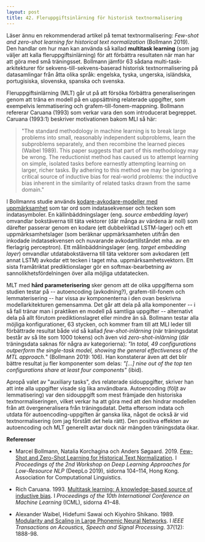 ```yaml
---
layout: post
title: 42. Fleruppgiftsinlärning för historisk textnormalisering
---
```


Läser ännu en rekommenderad artikel på temat textnormalisering: *Few-shot and zero-shot learning for historical text normalization* (Bollmann 2019). Den handlar om hur man kan använda så kallad **multitask learning** (som jag väljer att kalla fleruppgiftsinlärning) för att förbättra resultaten när man har att göra med små träningsset. Bollmann jämför 63 sådana multi-task-arkitekturer för sekvens-till-sekvens-baserad historisk textnormalisering på datasamlingar från åtta olika språk: engelska, tyska, ungerska, isländska, portugisiska, slovenska, spanska och svenska.   

Fleruppgiftsinlärning (MLT) går ut på att försöka förbättra generaliseringen genom att träna en modell på en uppsättning relaterade uppgifter, som exempelvis lemmatisering och grafem-till-fonem-mappning. Bollmann refererar Caruana (1993) som verkar vara den som introducerat begreppet. Caruana (1993:1) beskriver motivationen bakom MLI så här:

>"The standard methodology in machine learning is to break large problems into small, reasonably independent subproblems, learn the subproblems separately, and then recombine the learned pieces (Waibel 1989). This paper suggests that part of this methodology may be wrong. The reductionist method has caused us to attempt learning on simple, isolated tasks before earnestly attempting learning on larger, richer tasks. By adhering to this method we may be ignoring a critical source  of inductive bias  for real-world problems: the inductive bias inherent in the similarity of related tasks drawn from  the same  domain." 

I Bollmanns studie används [kodare-avkodare-modeller med uppmärksamhet](https://datatjej.github.io/Kodare-avkodare-modeller-och-uppm%C3%A4rksamhet/) som tar ord som indatasekvenser och tecken som indatasymboler. En källinbäddningslager (eng. *source embedding layer*) omvandlar bokstäverna till täta vektorer (där många av värdena är noll) som därefter passerar genom en kodare (ett dubbelriktad LSTM-lager) och ett uppmärksamhetslager (som beräknar uppmärksamheten utifrån den inkodade indatasekvensen och nuvarande avkodartillståndet mha. av en flerlagrig perceptron). Ett målinbäddningslager (eng. *target embedding layer*) omvandlar utdatabokstäverna till täta vektorer som avkodaren (ett annat LSTM) avkodar ett tecken i taget mha. uppmärksamhetsvektorn. Ett sista framåtriktat prediktionslager gör en softmax-bearbetning av sannolikhetsfördelningen över alla möjliga utdatatecken. 

MLT med **hård parameterisering** sker genom att de olika uppgifterna som studien testar på -- autoencoding (avkodning?), grafem-till-fonem och lemmaterisering -- har vissa av komponenterna i den ovan beskrivna modellarkitekturen gemensamma. Det går att dela på alla komponenter -- i så fall tränar man i praktiken en modell på samtliga uppgifter -- alternativt dela på allt förutom prediktionslagret eller mindre än så. Bollmann testar alla möjliga konfigurationer, 63 stycken, och kommer fram till att MLI leder till förbättrade resultat både vid så kallad *few-shot-inlärning* (när träningsdatat består av så lite som 1000 tokens) och även vid *zero-shot-inlärning* (där träningsdata saknas för några av kategorierna): *"In total, 49 configurations outperform the single-task model, showing the general effectiveness of the MTL approach.*" (Bollmann 2019: 106). Han konstaterar även att det blir bättre resultat ju fler komponenter som delas: *"[...]  nine out of the top ten configurations share at least four components"* (ibid). 

Apropå valet av "auxiliary tasks", dvs relaterade sidouppgifter, skriver han att inte alla uppgifter visade sig lika användbara. Autoencoding (följt av lemmatisering) var den sidouppgift som mest främjade den historiska textnormaliseringen, vilket verkar ha att göra med att den hindrar modellen från att övergeneralisera från träningsdatat. Detta eftersom indata och utdata för autoencoding-uppgiften är ganska lika, något de också är vid textnormalisering (om jag förstått det hela rätt). Den positiva effekten av autoencoding och MLT generellt avtar dock när mängden träningsdata ökar.     

**Referenser**

* Marcel Bollmann, Natalia Korchagina och Anders Søgaard. 2019. [Few-Shot and Zero-Shot Learning for Historical Text Normalization](https://www.aclweb.org/anthology/D19-6112.pdf). I *Proceedings of the 2nd Workshop on Deep Learning Approaches for Low-Resource NLP* (DeepLo 2019), sidorna 104–114, Hong Kong. Association for Computational Linguistics.

* Rich Caruana. 1993. [Multitask learning: A knowledge-based source of inductive bias](http://citeseerx.ist.psu.edu/viewdoc/download?doi=10.1.1.57.3196&rep=rep1&type=pdf). I *Proceedings  of  the  10th  International  Conference  on Machine Learning* (ICML), sidorna 41–48.

* Alexander Waibel,  Hidefumi Sawai och Kiyohiro Shikano. 1989. [Modularity and Scaling in Large Phonemic Neural Networks](https://ieeexplore.ieee.org/stamp/stamp.jsp?arnumber=45535). I *IEEE Transactions on Acoustics, Speech and Signal Processing*. 37(12): 1888-98.